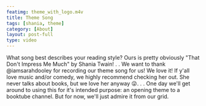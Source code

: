 ```yaml
---
featimg: theme_with_logo.m4v
title: Theme Song
tags: [shania, theme]
category: [About]
layout: post-full
type: video
---
```


⁠What song best describes your reading style? Ours is pretty obviously "That Don't Impress Me Much" by Shania Twain!⁠
.⁠
.⁠
We want to thank @iamsarahdooley for recording our theme song for us! We love it! If y'all love music and/or comedy, we highly recommend checking her out. She never talks about books, but we love her anyway 😜.⁠
.⁠
.⁠
One day we'll get around to using this for it's intended purpose: an opening theme to a booktube channel. But for now, we'll just admire it from our grid.

